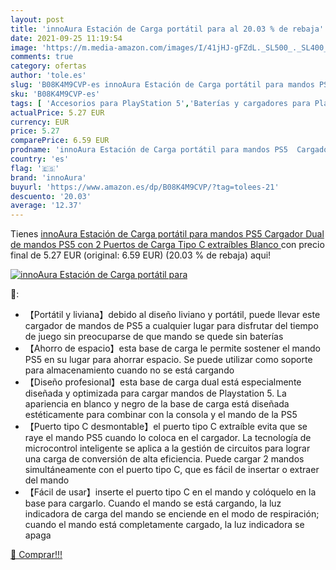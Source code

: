 ```yaml
---
layout: post
title: 'innoAura Estación de Carga portátil para al 20.03 % de rebaja'
date: 2021-09-25 11:19:54
image: 'https://m.media-amazon.com/images/I/41jHJ-gFZdL._SL500_._SL400_.jpg'
comments: true
category: ofertas
author: 'tole.es'
slug: 'B08K4M9CVP-es innoAura Estación de Carga portátil para mandos PS5...'
sku: 'B08K4M9CVP-es'
tags: [ 'Accesorios para PlayStation 5','Baterías y cargadores para PlayStation 5','Cargadores para PlayStation 5','Hardware y juegos para PlayStation 5','Videojuegos','innoaura','ps5', ]
actualPrice: 5.27 EUR
currency: EUR
price: 5.27
comparePrice: 6.59 EUR
prodname: 'innoAura Estación de Carga portátil para mandos PS5  Cargador Dual de mandos PS5 con 2 Puertos de Carga Tipo C extraíbles  Blanco '
country: 'es'
flag: '🇪🇸'
brand: 'innoAura'
buyurl: 'https://www.amazon.es/dp/B08K4M9CVP/?tag=tolees-21'
descuento: '20.03'
average: '12.37'
---
```


Tienes [innoAura Estación de Carga portátil para mandos PS5  Cargador Dual de mandos PS5 con 2 Puertos de Carga Tipo C extraíbles  Blanco ](https://www.amazon.es/dp/B08K4M9CVP/?tag=tolees-21) con precio final de  5.27 EUR (original: 6.59 EUR) (20.03 %  de rebaja) aqui!

[![innoAura Estación de Carga portátil para](https://m.media-amazon.com/images/I/41jHJ-gFZdL._SL500_._SL400_.jpg)](https://www.amazon.es/dp/B08K4M9CVP/?tag=tolees-21)

🔎:

- 【Portátil y liviana】debido al diseño liviano y portátil, puede llevar este cargador de mandos de PS5 a cualquier lugar para disfrutar del tiempo de juego sin preocuparse de que mando se quede sin baterías
- 【Ahorro de espacio】esta base de carga le permite sostener el mando PS5 en su lugar para ahorrar espacio. Se puede utilizar como soporte para almacenamiento cuando no se está cargando
- 【Diseño profesional】esta base de carga dual está especialmente diseñada y optimizada para cargar mandos de Playstation 5. La apariencia en blanco y negro de la base de carga está diseñada estéticamente para combinar con la consola y el mando de la PS5
- 【Puerto tipo C desmontable】el puerto tipo C extraíble evita que se raye el mando PS5 cuando lo coloca en el cargador. La tecnología de microcontrol inteligente se aplica a la gestión de circuitos para lograr una carga de conversión de alta eficiencia. Puede cargar 2 mandos simultáneamente con el puerto tipo C, que es fácil de insertar o extraer del mando
- 【Fácil de usar】inserte el puerto tipo C en el mando y colóquelo en la base para cargarlo. Cuando el mando se está cargando, la luz indicadora de carga del mando se enciende en el modo de respiración; cuando el mando está completamente cargado, la luz indicadora se apaga

[🛒 Comprar!!!](https://www.amazon.es/dp/B08K4M9CVP/?tag=tolees-21)
